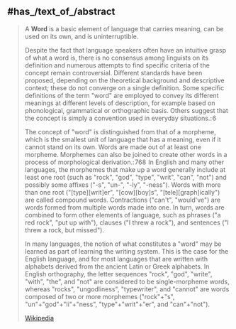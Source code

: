 ﻿---
has_id_wikidata: Q8171
different_from:
- '[[_Standards/WikiData/WD~lexeme,111352]]'
- "[[_Standards/WikiData/WD~phonological word,4117835]]"
- '[[_Standards/WikiData/WD~Pulong,11089918]]'
- "[[_Standards/WikiData/WD~orthographic word,115863220]]"
- "[[_Standards/WikiData/WD~morphosyntactic word,115863229]]"
has_part_s_:
- "[[_Standards/WikiData/WD~word stem,210523]]"
- '[[_Standards/WikiData/WD~syllable,8188]]'
opposite_of: '[[_Standards/WikiData/WD~non-word,1553551]]'
subclass_of:
- "[[_Standards/WikiData/WD~lexical item,2944660]]"
- "[[_Standards/WikiData/WD~word or phrase,115372263]]"
described_by_source: "[[_Standards/WikiData/WD~Granat Encyclopedic Dictionary,4532138]]"
part_of: '[[_Standards/WikiData/WD~phraseme,5551966]]'
label_in_sign_language: "http://commons.wikimedia.org/wiki/Special:FilePath/LSF%20Vocab%20mot.ogv"
Iconclass_notation: 49K321
Krugosvet_article: gumanitarnye_nauki/lingvistika/SLOVO.html
has_characteristic: "[[_Standards/WikiData/WD~morphosyntactic word,115863229]]"
pronunciation_audio: "http://commons.wikimedia.org/wiki/Special:FilePath/LL-Q150%20%28fra%29-Sacha%20B.%20%28BiblioCanet66%29-mot.wav"
equivalent_class: "https://schema.org/DefinedTerm"
OmegaWiki_Defined_Meaning: 6551
Commons_category: Words
image: "http://commons.wikimedia.org/wiki/Special:FilePath/Codex%20claromontanus%20latin%20%28The%20S.S.%20Teacher%27s%20Edition-The%20Holy%20Bible%20-%20Plate%20XXVIII%29.jpg"
---

## #has_/text_of_/abstract 

> A **Word** is a basic element of language that carries meaning, can be used on its own, 
> and is uninterruptible. 
> 
> Despite the fact that language speakers often have an intuitive grasp of what a word is, 
> there is no consensus among linguists on its definition 
> and numerous attempts to find specific criteria of the concept remain controversial. 
> Different standards have been proposed, depending on the theoretical background 
> and descriptive context; these do not converge on a single definition. 
> Some specific definitions of the term "word" are employed to convey its different meanings at different levels of description, for example based on phonological, grammatical or orthographic basis. Others suggest that the concept is simply a convention used in everyday situations.: 6 
>
> The concept of "word" is distinguished from that of a morpheme, which is the smallest unit of language that has a meaning, even if it cannot stand on its own. Words are made out of at least one morpheme. Morphemes can also be joined to create other words in a process of morphological derivation.: 768  In English and many other languages, the morphemes that make up a word generally include at least one root (such as "rock", "god", "type", "writ", "can", "not") and possibly some affixes ("-s", "un-", "-ly", "-ness"). Words with more than one root ("[type][writ]er", "[cow][boy]s", "[tele][graph]ically") are called compound words. Contractions ("can't", "would've") are words formed from multiple words made into one. In turn, words are combined to form other elements of language, such as phrases ("a red rock", "put up with"), clauses ("I threw a rock"), and sentences ("I threw a rock, but missed").
>
> In many languages, the notion of what constitutes a "word" may be learned as part of learning the writing system. This is the case for the English language, and for most languages that are written with alphabets derived from the ancient Latin or Greek alphabets. In English orthography, the letter sequences "rock", "god", "write", "with", "the", and "not" are considered to be single-morpheme words, whereas "rocks", "ungodliness", "typewriter", and "cannot" are words composed of two or more morphemes ("rock"+"s", "un"+"god"+"li"+"ness", "type"+"writ"+"er", and "can"+"not").
>
> [Wikipedia](https://en.wikipedia.org/wiki/Word) 


